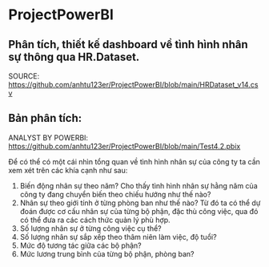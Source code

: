 # ProjectPowerBI
 
## Phân tích, thiết kế dashboard về tình hình nhân sự thông qua HR.Dataset.
   SOURCE: https://github.com/anhtu123er/ProjectPowerBI/blob/main/HRDataset_v14.csv
## Bản phân tích: 
   ANALYST BY POWERBI: https://github.com/anhtu123er/ProjectPowerBI/blob/main/Test4.2.pbix
   
   
Để có thể có một cái nhìn tổng quan về tình hình nhân sự của công ty ta cần xem xét trên các khía cạnh như sau:
1. Biến động nhân sự theo năm? Cho thấy tình hình nhân sự hằng năm của công ty đang chuyển biến theo chiếu hướng như thế nào?
2. Nhân sự theo giới tính ở từng phòng ban như thế nào? Từ đó ta có thể dự đoán được cơ cấu nhân sự của từng bộ phận, đặc thù công việc, qua đó có thể đưa ra các cách thức quản lý phù hợp.
3. Số lượng nhân sự ở từng công việc cụ thể?
4. Số lượng nhân sự sắp xếp theo thâm niên làm việc, độ tuổi?
5. Mức độ tương tác giữa các bộ phận?
6. Mức lương trung bình của từng bộ phận, phòng ban?
